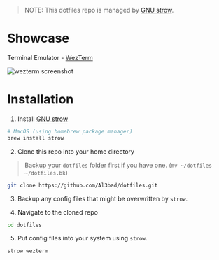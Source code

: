 > NOTE: This dotfiles repo is managed by [GNU strow](https://www.gnu.org/software/stow/).

# Showcase

Terminal Emulator - [WezTerm](https://wezfurlong.org/wezterm/index.html)

![wezterm screenshot](images/wezterm.png)

# Installation

1. Install [GNU strow](https://www.gnu.org/software/stow/)

```bash
# MacOS (using homebrew package manager)
brew install strow
```

2. Clone this repo into your home directory

> Backup your `dotfiles` folder first if you have one. (`mv ~/dotfiles ~/dotfiles.bk`)

```bash
git clone https://github.com/Al3bad/dotfiles.git
```

3. Backup any config files that might be overwritten by `strow`.

4. Navigate to the cloned repo

```bash
cd dotfiles
```

5. Put config files into your system using `strow`.

```bash
strow wezterm
```
